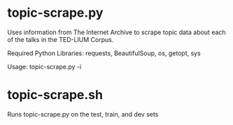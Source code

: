 # topic-scrape.py

Uses information from The Internet Archive to scrape topic data about each of the talks in the TED-LIUM Corpus.

Required Python Libraries: requests, BeautifulSoup, os, getopt, sys

Usage: topic-scrape.py -i <inputDirectory>

# topic-scrape.sh

Runs topic-scrape.py on the test, train, and dev sets
